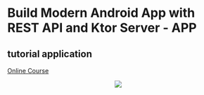 # Build Modern Android App with REST API and Ktor Server - APP

## tutorial application

<p>
  <a href="https://stevdza-san.com/p/build-modern-android-app-with-rest-api-and-ktor-server" align="center">Online Course</a>
</p>
<p align="center">
  <img src="https://i.postimg.cc/4yX4vXCZ/Boruto.png" href="">
</p>
